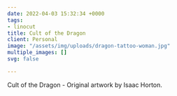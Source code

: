 ```yaml
---
date: 2022-04-03 15:32:34 +0000
tags:
- linocut
title: Cult of the Dragon
client: Personal
image: "/assets/img/uploads/dragon-tattoo-woman.jpg"
multiple_images: []
svg: false

---
```

Cult of the Dragon - Original artwork by Isaac Horton.